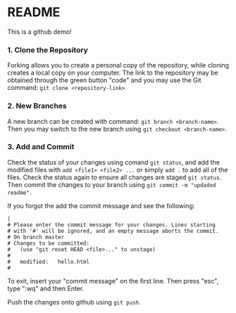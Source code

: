 # README

This is a github demo!

### 1. Clone the Repository
Forking allows you to create a personal copy of the repository, while cloning creates a local copy on your computer. The link to the repository may be obtained through the green button "code" and you may use the Git command: ```git clone <repository-link>```

### 2. New Branches
A new branch can be created with command: ```git branch <branch-name>```. Then you may switch to the new branch using ```git checkout <branch-name>```. 

### 3. Add and Commit
Check the status of your changes using comand ```git status```, and add the modified files with ```add <file1> <file2> ...``` or simply ```add .``` to add all of the files. Check the status again to ensure all changes are staged ```git status```. Then commit the changes to your branch using ```git commit -m "updaded readme"```.

If you forgot the add the commit message and see the following:

```
|
# Please enter the commit message for your changes. Lines starting
# with '#' will be ignored, and an empty message aborts the commit.
# On branch master
# Changes to be committed:
#   (use "git reset HEAD <file>..." to unstage)
#
#	modified:   hello.html
#
```
To exit, insert your "commit message" on the first line. Then press "esc", type ":wq" and then Enter.


Push the changes onto github using ```git push```.




